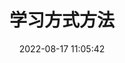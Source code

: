 ---
pageComponent:
  name: Catalogue
  data:
    path: 06.学习方式方法
title: 学习方式方法
date: 2022-08-17 11:05:42
permalink: /learn/
sidebar: false
article: false
comment: false
editLink: false
---